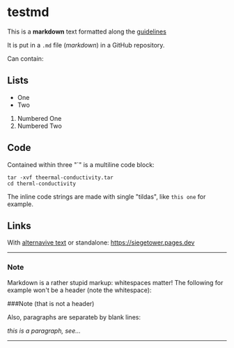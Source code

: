 # testmd

This is a **markdown** text formatted along the [guidelines](https://daringfireball.net/projects/markdown/syntax)

It is put in a `.md` file (_markdown_) in a GitHub repository.

Can contain: 

## Lists

* One
* Two

1. Numbered One
1. Numbered Two

## Code 
Contained within three "`" is a multiline code block:
```
tar -xvf theermal-conductivity.tar
cd therml-conductivity
```

The inline code strings are made with single "tildas", like `this one` for example.

## Links

With [alternavive text](https://siegetower.pages.dev) or standalone: https://siegetower.pages.dev

---

### Note

Markdown is a rather stupid markup: whitespaces matter!
The following for example won't be a header (note the whitespace):

###Note (that is not a header)

Also, paragraphs are separateb by blank lines:

_this is a paragraph, see..._

-----
